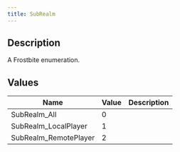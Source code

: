 ```yaml
---
title: SubRealm
---
```

## Description

A Frostbite enumeration.

## Values

| Name                   | Value | Description |
| ---------------------- | ----- | ----------- |
| SubRealm\_All          | 0     |             |
| SubRealm\_LocalPlayer  | 1     |             |
| SubRealm\_RemotePlayer | 2     |             |
